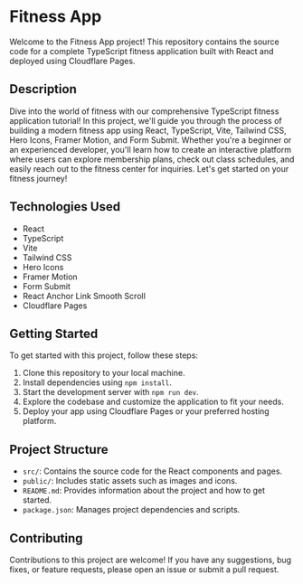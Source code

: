 # Fitness App

Welcome to the Fitness App project! This repository contains the source code for a complete TypeScript fitness application built with React and deployed using Cloudflare Pages.

## Description

Dive into the world of fitness with our comprehensive TypeScript fitness application tutorial! In this project, we'll guide you through the process of building a modern fitness app using React, TypeScript, Vite, Tailwind CSS, Hero Icons, Framer Motion, and Form Submit. Whether you're a beginner or an experienced developer, you'll learn how to create an interactive platform where users can explore membership plans, check out class schedules, and easily reach out to the fitness center for inquiries. Let's get started on your fitness journey!

## Technologies Used

- React
- TypeScript
- Vite
- Tailwind CSS
- Hero Icons
- Framer Motion
- Form Submit
- React Anchor Link Smooth Scroll
- Cloudflare Pages

## Getting Started

To get started with this project, follow these steps:

1. Clone this repository to your local machine.
2. Install dependencies using `npm install`.
3. Start the development server with `npm run dev`.
4. Explore the codebase and customize the application to fit your needs.
5. Deploy your app using Cloudflare Pages or your preferred hosting platform.

## Project Structure

- `src/`: Contains the source code for the React components and pages.
- `public/`: Includes static assets such as images and icons.
- `README.md`: Provides information about the project and how to get started.
- `package.json`: Manages project dependencies and scripts.

## Contributing

Contributions to this project are welcome! If you have any suggestions, bug fixes, or feature requests, please open an issue or submit a pull request.
